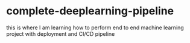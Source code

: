 # complete-deeplearning-pipeline
this is where I am learning how to perform end to end machine learning project with deployment and CI/CD pipeline
